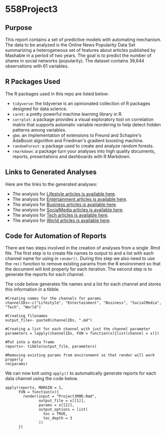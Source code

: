 # 558Project3

## Purpose  
This report contains a set of predictive models with automating mechanism. The data to be analyzed is the Online News Popularity Data Set summarizing a heterogeneous set of features about articles published by Mashable in a period of two years. The goal is to predict the number of shares in social networks (popularity). The dataset contains 39,644 observations with 61 variables.  
  
## R Packages Used  

The R packages used in this repo are listed below:
* `tidyverse`: the tidyverse is an opinionated collection of R packages designed for data science.  
* `caret`: a pretty powerful machine learning library in R.  
* `corrplot`: a package provides a visual exploratory tool on correlation matrix that supports automatic variable reordering to help detect hidden patterns among variables.  
* `gbm`: an implementation of extensions to Freund and Schapire's AdaBoost algorithm and Friedman's gradient boosting machine.  
* `randomForest`: a package used to create and analyze random forests.  
* `rmarkdown`: a package turn your analyses into high quality documents, reports, presentations and dashboards with R Markdown.  
  
## Links to Generated Analyses  

Here are the links to the generated analyses:  
* The analysis for [Lifestyle articles is available here](Lifestyle.html).  
* The analysis for [Entertainment articles is available here](Entertainment.html). 
* The analysis for [Business articles is available here](Business.html). 
* The analysis for [SocialMedia articles is available here](SocialMedia.html). 
* The analysis for [Tech articles is available here](Tech.html). 
* The analysis for [World articles is available here](World.html). 
  

## Code for Automation of Reports  

There are two steps involved in the creation of analyses from a single .Rmd file. The first step is to create file names to output to and a list with each channel name for using in `render()`. During this step we also need to use the `rm()` function to remove existing params from the R environment so that the document will knit properly for each iteration. The second step is to generate the reports for each channel.  

The code below generates file names and a list for each channel and stores this information in a tibble.  

```{r}
#Creating names for the channels for params
channelIDs<-c("Lifestyle", "Entertainment", "Business", "SocialMedia", "Tech", "World")

#Creating filenames
output_file<- paste0(channelIDs, ".md")

#Creating a list for each channel with just the channel parameter
parameters = lapply(channelIDs, FUN = function(x){list(channel = x)})

#Put into a data frame
reports<- tibble(output_file, parameters)

#Removing existing params from environment so that render will work properly
rm(params)
```


We can now knit using `apply()` to automatically generate reports for each data channel using the code below.  

```{r}
apply(reports, MARGIN = 1,
      FUN = function(x){
        render(input = "Project3RMD.Rmd", 
               output_file = x[[1]], 
               params = x[[2]],
               output_options = list(
                 toc = TRUE,
                 toc_depth = 3
               ))
      })
```

